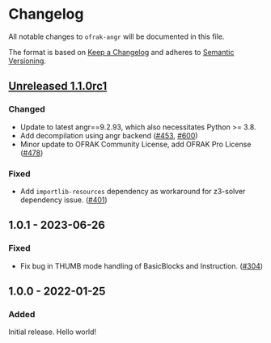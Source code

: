 # Changelog
All notable changes to `ofrak-angr` will be documented in this file.

The format is based on [Keep a Changelog](https://keepachangelog.com/en/1.0.0/) and adheres to [Semantic Versioning](https://semver.org/spec/v2.0.0.html).

## [Unreleased 1.1.0rc1](https://github.com/redballoonsecurity/ofrak/tree/master)

### Changed
- Update to latest angr==9.2.93, which also necessitates Python >= 3.8.
- Add decompilation using angr backend ([#453](https://github.com/redballoonsecurity/ofrak/pull/453), [#600](https://github.com/redballoonsecurity/ofrak/pull/600))
- Minor update to OFRAK Community License, add OFRAK Pro License ([#478](https://github.com/redballoonsecurity/ofrak/pull/478))

### Fixed
- Add `importlib-resources` dependency as workaround for z3-solver dependency issue. ([#401](https://github.com/redballoonsecurity/ofrak/pull/401))

## 1.0.1 - 2023-06-26
### Fixed
- Fix bug in THUMB mode handling of BasicBlocks and Instruction. ([#304](https://github.com/redballoonsecurity/ofrak/pull/304))

## 1.0.0 - 2022-01-25
### Added
Initial release. Hello world!

